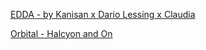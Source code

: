 [EDDA - by Kanisan x Dario Lessing x Claudia](https://www.youtube.com/watch?v=OYfO6NnT6w4)

[Orbital - Halcyon and On](https://www.youtube.com/watch?v=bV-hSgL1R74)
